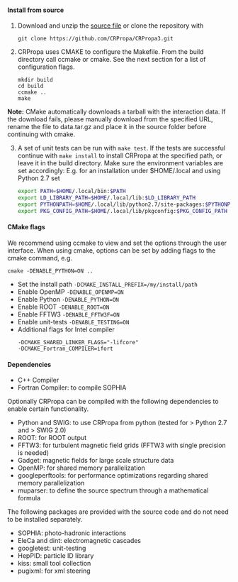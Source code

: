#### Install from source
1. Download and unzip the [source file](https://github.com/CRPropa/CRPropa3/archive/master.zip) or clone the repository with
    ```
    git clone https://github.com/CRPropa/CRPropa3.git
    ```

2. CRPropa uses CMAKE to configure the Makefile. From the build directory call ccmake or cmake. See the next section for a list of configuration flags.
    ```
    mkdir build
    cd build
    ccmake ..
    make
    ```

  **Note:** CMake automatically downloads a tarball with the interaction data. If the download fails, please manually download from the specified URL, rename the file to data.tar.gz and place it in the source folder before continuing with cmake.

3. A set of unit tests can be run with ```make test```. If the tests are successful continue with ```make install``` to install CRPropa at the specified path, or leave it in the build directory.
Make sure the environment variables are set accordingly: E.g. for an installation under $HOME/.local and using Python 2.7 set
    ```sh
    export PATH=$HOME/.local/bin:$PATH
    export LD_LIBRARY_PATH=$HOME/.local/lib:$LD_LIBRARY_PATH
    export PYTHONPATH=$HOME/.local/lib/python2.7/site-packages:$PYTHONPATH
    export PKG_CONFIG_PATH=$HOME/.local/lib/pkgconfig:$PKG_CONFIG_PATH
    ```

#### CMake flags
We recommend using ccmake to view and set the options through the user interface.
When using cmake, options can be set by adding flags to the cmake command, e.g. 
```
cmake -DENABLE_PYTHON=ON ..
```

+ Set the install path ```-DCMAKE_INSTALL_PREFIX=/my/install/path```
+ Enable OpenMP ```-DENABLE_OPENMP=ON```
+ Enable Python ```-DENABLE_PYTHON=ON```
+ Enable ROOT ```-DENABLE_ROOT=ON```
+ Enable FFTW3 ```-DENABLE_FFTW3F=ON```
+ Enable unit-tests ```-DENABLE_TESTING=ON```
+ Additional flags for Intel compiler
  ```
  -DCMAKE_SHARED_LINKER_FLAGS="-lifcore"
  -DCMAKE_Fortran_COMPILER=ifort
  ```

#### Dependencies
+ C++ Compiler
+ Fortran Compiler: to compile SOPHIA

Optionally CRPropa can be compiled with the following dependencies to enable certain functionality.
+ Python and SWIG: to use CRPropa from python (tested for > Python 2.7 and > SWIG 2.0)
+ ROOT: for ROOT output
+ FFTW3: for turbulent magnetic field grids (FFTW3 with single precision is needed)
+ Gadget: magnetic fields for large scale structure data
+ OpenMP: for shared memory parallelization
+ googleperftools: for performance optimizations regarding shared memory parallelization
+ muparser: to define the source spectrum through a mathematical formula

The following packages are provided with the source code and do not need to be installed separately.
+ SOPHIA: photo-hadronic interactions
+ EleCa and dint: electromagnetic cascades
+ googletest: unit-testing
+ HepPID: particle ID library
+ kiss: small tool collection
+ pugixml: for xml steering